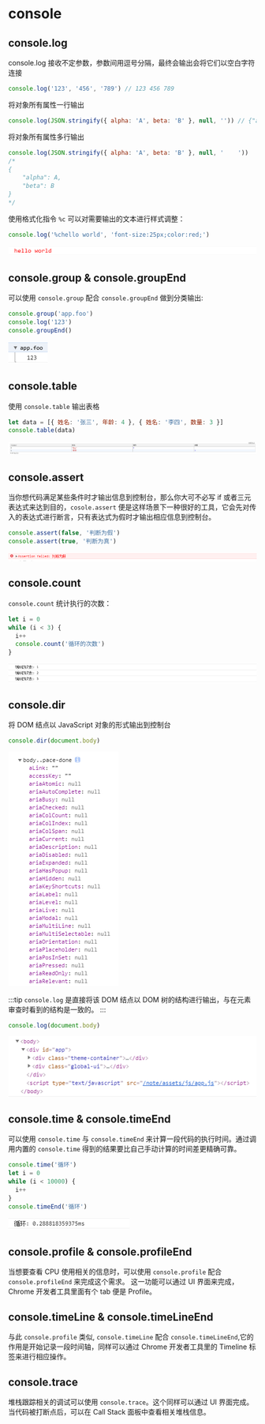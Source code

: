 # console

## console.log

console.log 接收不定参数，参数间用逗号分隔，最终会输出会将它们以空白字符连接

```js
console.log('123', '456', '789') // 123 456 789
```

将对象所有属性一行输出

```js
console.log(JSON.stringify({ alpha: 'A', beta: 'B' }, null, '')) // {"alpha":"A","beta":"B"}
```

将对象所有属性多行输出

```js
console.log(JSON.stringify({ alpha: 'A', beta: 'B' }, null, '    '))
/* 
{
    "alpha": A,
    "beta": B
} 
*/
```

使用格式化指令 `%c` 可以对需要输出的文本进行样式调整：

```js
console.log('%chello world', 'font-size:25px;color:red;')
```

!['%C'](./img/console-1.png)

## console.group & console.groupEnd

可以使用 `console.group` 配合 `console.groupEnd` 做到分类输出:

```js
console.group('app.foo')
console.log('123')
console.groupEnd()
```

![](./img/console-group.png)

## console.table

使用 `console.table` 输出表格

```js
let data = [{ 姓名: '张三', 年龄: 4 }, { 姓名: '李四', 数量: 3 }]
console.table(data)
```

!['%C'](./img/console-table.png)

## console.assert

当你想代码满足某些条件时才输出信息到控制台，那么你大可不必写 if 或者三元表达式来达到目的，`cosole.assert` 便是这样场景下一种很好的工具，它会先对传入的表达式进行断言，只有表达式为假时才输出相应信息到控制台。

```js
console.assert(false, '判断为假')
console.assert(true, '判断为真')
```

!['console.assert'](./img/console-assert.png)

## console.count

`console.count` 统计执行的次数：

```js
let i = 0
while (i < 3) {
  i++
  console.count('循环的次数')
}
```

!['console.count'](./img/console-count.png)

## console.dir

将 DOM 结点以 JavaScript 对象的形式输出到控制台

```js
console.dir(document.body)
```

!['console.dir'](./img/console-dir.png)

:::tip
`console.log` 是直接将该 DOM 结点以 DOM 树的结构进行输出，与在元素审查时看到的结构是一致的。
:::

```js
console.log(document.body)
```

!['console.log'](./img/console-log.png)

## console.time & console.timeEnd

可以使用 `console.time` 与 `console.timeEnd` 来计算一段代码的执行时间。通过调用内置的 `console.time` 得到的结果要比自己手动计算的时间差更精确可靠。

```js
console.time('循环')
let i = 0
while (i < 10000) {
  i++
}
console.timeEnd('循环')
```

![](./img/console-time.png)

## console.profile & console.profileEnd

当想要查看 CPU 使用相关的信息时，可以使用 `console.profile` 配合 `console.profileEnd` 来完成这个需求。
这一功能可以通过 UI 界面来完成，Chrome 开发者工具里面有个 tab 便是 Profile。

## console.timeLine & console.timeLineEnd

与此 `console.profile` 类似, `console.timeLine` 配合 `console.timeLineEnd`,它的作用是开始记录一段时间轴，同样可以通过 Chrome 开发者工具里的 Timeline 标签来进行相应操作。

## console.trace

堆栈跟踪相关的调试可以使用 `console.trace`。这个同样可以通过 UI 界面完成。当代码被打断点后，可以在 Call Stack 面板中查看相关堆栈信息。
